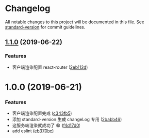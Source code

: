 # Changelog

All notable changes to this project will be documented in this file. See [standard-version](https://github.com/conventional-changelog/standard-version) for commit guidelines.

## [1.1.0](https://github.com/luoquanquan/react-ssr-learn/compare/v1.0.0...v1.1.0) (2019-06-22)


### Features

* 客户端渲染配置 react-router ([2eb112d](https://github.com/luoquanquan/react-ssr-learn/commit/2eb112d))



# 1.0.0 (2019-06-21)


### Features

* 客户端渲染配置完成 ([c343fb5](https://github.com/luoquanquan/react-ssr-learn/commit/c343fb5))
* 添加 standard-version 生成 changeLog 专用 ([2babb46](https://github.com/luoquanquan/react-ssr-learn/commit/2babb46))
* 这服务端渲染就成功了 😁 ([f4d17d0](https://github.com/luoquanquan/react-ssr-learn/commit/f4d17d0))
* add eslint ([eb370bc](https://github.com/luoquanquan/react-ssr-learn/commit/eb370bc))
